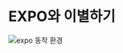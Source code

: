 # EXPO와 이별하기

![expo 동작 환경](https://lh3.googleusercontent.com/uI0fYPxqo0urSM60u_FbYdGwJmSspF5odKhn-RQAQufCtbJG5j9aFxuPqJ_6SXcFgCfBl2IfWVw)


<!--stackedit_data:
eyJoaXN0b3J5IjpbLTE0MDc3NzM2NjQsLTE2ODA4MjU2OTFdfQ
==
-->